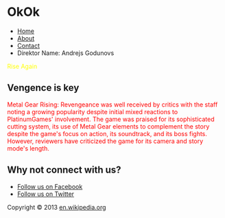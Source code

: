 # OkOk
<!DOCTYPE html PUBLIC>
<html xmlns="http://www.w3.org/1999/xhtml">
	<head>
		<meta http-equiv="Content-Type" content="text/html; charset=utf-8" />
		<title>Home Work</title>
		<link href="css/style.css" type="text/css" rel="stylesheet" />
	</head>
	<body>
		<div id="wrapper">
			<div id="header">
				<div id="logo">
				</div>
				<div id="menu">
					<ul>
						<li><a class="current" href="index.html">Home</a></li>
						<li><a href="#">About</a></li>
						<li><a href="#">Contact</a></li>
						<li class="phone">Direktor Name: <span>Andrejs Godunovs</span></li>
					</ul>
				</div>
			</div>
			<div id="content">
				<p style="color:#ffff00">Rise Again</p>
				<h2 class="red-headline">Vengence is key</h2>
				<div class="divider"></div>
				<p style="color:#ff0000">Metal Gear Rising: Revengeance was well received by critics with the staff noting a growing popularity despite initial mixed reactions to PlatinumGames' involvement. The game was praised for its sophisticated cutting system, its use of Metal Gear elements to complement the story despite the game's focus on action, its soundtrack, and its boss fights. However, reviewers have criticized the game for its camera and story mode's length.</p>
				<h2 class="red-headline">Why not connect with us?</h2>
				<ul id="social">
				    <li id="facebook"><a href="#">Follow us on Facebook</a></li>
					<li id="twitter"><a href="#">Follow us on Twitter</a></li>
				</ul>
				<div class="divider"></div>
			</div>
			<div id="footer">
				<p>Copyright &copy; 2013 <a href="https://en.wikipedia.org">en.wikipedia.org</a></p>
			</div>
		</div>
	</body>
</html>
